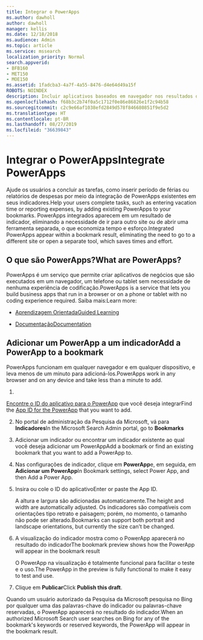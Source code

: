 ```yaml
---
title: Integrar o PowerApps
ms.author: dawholl
author: dawholl
manager: kellis
ms.date: 12/18/2018
ms.audience: Admin
ms.topic: article
ms.service: mssearch
localization_priority: Normal
search.appverid:
- BFB160
- MET150
- MOE150
ms.assetid: 1fadcba3-4a7f-4a55-8476-d4e64d49a15f
ROBOTS: NOINDEX
description: Incluir aplicativos baseados em navegador nos resultados de indicadores da Pesquisa da Microsoft
ms.openlocfilehash: f68b3c2b74f0a5c1712f0e86e86826e1f2c94b58
ms.sourcegitcommit: c2c9e66af1038efd2849d578f846680851f9e5d2
ms.translationtype: HT
ms.contentlocale: pt-BR
ms.lasthandoff: 08/27/2019
ms.locfileid: "36639843"
---
```

# <a name="integrate-powerapps"></a><span data-ttu-id="9d163-103">Integrar o PowerApps</span><span class="sxs-lookup"><span data-stu-id="9d163-103">Integrate PowerApps</span></span>
   
<span data-ttu-id="9d163-104">Ajude os usuários a concluir as tarefas, como inserir período de férias ou relatórios de despesas por meio da integração de PowerApps existentes em seus indicadores.</span><span class="sxs-lookup"><span data-stu-id="9d163-104">Help your users complete tasks, such as entering vacation time or reporting expenses, by adding existing PowerApps to your bookmarks.</span></span> <span data-ttu-id="9d163-105">PowerApps integrados aparecem em um resultado de indicador, eliminando a necessidade de ir para outro site ou de abrir uma ferramenta separada, o que economiza tempo e esforço.</span><span class="sxs-lookup"><span data-stu-id="9d163-105">Integrated PowerApps appear within a bookmark result, eliminating the need to go to a different site or open a separate tool, which saves times and effort.</span></span>
  
## <a name="what-are-powerapps"></a><span data-ttu-id="9d163-106">O que são PowerApps?</span><span class="sxs-lookup"><span data-stu-id="9d163-106">What are PowerApps?</span></span>

<span data-ttu-id="9d163-107">PowerApps é um serviço que permite criar aplicativos de negócios que são executados em um navegador, um telefone ou tablet sem necessidade de nenhuma experiência de codificação.</span><span class="sxs-lookup"><span data-stu-id="9d163-107">PowerApps is a service that lets you build business apps that run in a browser or on a phone or tablet with no coding experience required.</span></span> <span data-ttu-id="9d163-108">Saiba mais:</span><span class="sxs-lookup"><span data-stu-id="9d163-108">Learn more:</span></span>
  
- [<span data-ttu-id="9d163-109">Aprendizagem Orientada</span><span class="sxs-lookup"><span data-stu-id="9d163-109">Guided Learning</span></span>](https://docs.microsoft.com/learn/browse/?products=powerapps)
    
- [<span data-ttu-id="9d163-110">Documentação</span><span class="sxs-lookup"><span data-stu-id="9d163-110">Documentation</span></span>](https://docs.microsoft.com/powerapps/)
    
## <a name="add-a-powerapp-to-a-bookmark"></a><span data-ttu-id="9d163-111">Adicionar um PowerApp a um indicador</span><span class="sxs-lookup"><span data-stu-id="9d163-111">Add a PowerApp to a bookmark</span></span>

<span data-ttu-id="9d163-112">PowerApps funcionam em qualquer navegador e em qualquer dispositivo, e leva menos de um minuto para adicioná-los.</span><span class="sxs-lookup"><span data-stu-id="9d163-112">PowerApps work in any browser and on any device and take less than a minute to add.</span></span>
  
1. <span data-ttu-id="9d163-113">
  [Encontre o ID do aplicativo para o PowerApp](https://docs.microsoft.com/pt-BR/powerapps/maker/canvas-apps/get-sessionid#get-an-app-id) que você deseja integrar</span><span class="sxs-lookup"><span data-stu-id="9d163-113">Find the [App ID for the PowerApp](https://docs.microsoft.com/en-us/powerapps/maker/canvas-apps/get-sessionid#get-an-app-id) that you want to add.</span></span> 
    
2. <span data-ttu-id="9d163-114">No portal de administração da Pesquisa da Microsoft, vá para **Indicadores**</span><span class="sxs-lookup"><span data-stu-id="9d163-114">In the Microsoft Search Admin portal, go to **Bookmarks**</span></span>
    
3. <span data-ttu-id="9d163-115">Adicionar um indicador ou encontrar um indicador existente ao qual você deseja adicionar um PowerApp</span><span class="sxs-lookup"><span data-stu-id="9d163-115">Add a bookmark or find an existing bookmark that you want to add a PowerApp to.</span></span>
    
4. <span data-ttu-id="9d163-116">Nas configurações de indicador, clique em **PowerApp**e, em seguida, em **Adicionar um PowerApp**</span><span class="sxs-lookup"><span data-stu-id="9d163-116">In Bookmark settings, select Power App, and then Add a Power App.</span></span>
    
5. <span data-ttu-id="9d163-117">Insira ou cole o ID do aplicativo</span><span class="sxs-lookup"><span data-stu-id="9d163-117">Enter or paste the App ID.</span></span>
    
    <span data-ttu-id="9d163-118">A altura e largura são adicionadas automaticamente.</span><span class="sxs-lookup"><span data-stu-id="9d163-118">The height and width are automatically adjusted.</span></span> <span data-ttu-id="9d163-119">Os indicadores são compatíveis com orientações tipo retrato e paisagem; porém, no momento, o tamanho não pode ser alterado.</span><span class="sxs-lookup"><span data-stu-id="9d163-119">Bookmarks can support both portrait and landscape orientations, but currently the size can't be changed.</span></span>
    
6. <span data-ttu-id="9d163-120">A visualização do indicador mostra como o PowerApp aparecerá no resultado do indicador</span><span class="sxs-lookup"><span data-stu-id="9d163-120">The bookmark preview shows how the PowerApp will appear in the bookmark result</span></span>
    
    <span data-ttu-id="9d163-121">O PowerApp na visualização é totalmente funcional para facilitar o teste e o uso.</span><span class="sxs-lookup"><span data-stu-id="9d163-121">The PowerApp in the preview is fully functional to make it easy to test and use.</span></span>
    
7. <span data-ttu-id="9d163-122">Clique em **Publicar**</span><span class="sxs-lookup"><span data-stu-id="9d163-122">Click **Publish this draft**.</span></span>
    
<span data-ttu-id="9d163-123">Quando um usuário autorizado da Pesquisa da Microsoft pesquisa no Bing por qualquer uma das palavras-chave do indicador ou palavras-chave reservadas, o PowerApp aparecerá no resultado do indicador.</span><span class="sxs-lookup"><span data-stu-id="9d163-123">When an authorized Microsoft Search user searches on Bing for any of the bookmark's keywords or reserved keywords, the PowerApp will appear in the bookmark result.</span></span>
